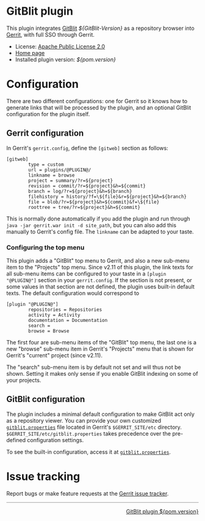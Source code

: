# GitBlit plugin

This plugin integrates [GitBlit](https://github.com/gitblit/gitblit) _${GitBlit-Version}_ as a repository browser into [Gerrit](https://code.google.com/p/gerrit/),
with full SSO through Gerrit.

* License: [Apache Public License 2.0](http://www.apache.org/licenses/LICENSE-2.0)
* [Home page](https://gerrit.googlesource.com/plugins/gitblit/+/refs/heads/master/README.md)
* Installed plugin version: _${pom.version}_

# Configuration

There are two different configurations: one for Gerrit so it knows how to generate links that will be processed by the plugin, and
an optional GitBlit configuration for the plugin itself.

## Gerrit configuration

In Gerrit's `gerrit.config`, define the `[gitweb]` section as follows:

	[gitweb]
	        type = custom
	        url = plugins/@PLUGIN@/
	        linkname = browse
	        project = summary/?r=${project}
	        revision = commit/?r=${project}&h=${commit}
	        branch = log/?r=${project}&h=${branch}
	        filehistory = history/?f=\${file}&r=${project}&h=${branch}
	        file = blob/?r=${project}&h=${commit}&f=\${file}
	        roottree = tree/?r=${project}&h=${commit}

This is normally done automatically if you add the plugin and run through `java -jar gerrit.war init -d site_path`, but you can also
add this manually to Gerrit's config file. The `linkname` can be adapted to your taste.

### Configuring the top menu

This plugin adds a "GitBlit" top menu to Gerrit, and also a new sub-menu item to the "Projects" top menu. Since v2.11 of this plugin, the link
texts for all sub-menu items can be configured to your taste in a `[plugin "@PLUGIN@"]` section in your `gerrit.config`. If the section is not present,
or some values in that section are not defined, the plugin uses built-in default texts. The default configuration would correspond to

	[plugin "@PLUGIN@"]
	        repositories = Repositories
	        activity = Activity
	        documentation = Documentation
	        search =
	        browse = Browse

The first four are sub-menu items of the "GitBlit" top menu, the last one is a new "browse" sub-menu item in Gerrit's "Projects" menu that is shown
for Gerrit's "current" project (since v2.11).

The "search" sub-menu item is by default not set and will thus not be shown. Setting it makes only sense if you enable GitBlit indexing on some of
your projects.

## GitBlit configuration

The plugin includes a minimal default configuration to make GitBlit act only as a repository viewer. You can provide your own
customized [`gitblit.properties`](http://gitblit.com/properties.html) file located in Gerrit's `$GERRIT_SITE/etc` directory.
`$GERRIT_SITE/etc/gitblit.properties` takes precedence over the pre-defined configuration settings.

To see the built-in configuration, access it at [`gitblit.properties`](@URL@plugins/@PLUGIN@/static/gitblit.properties).

# Issue tracking

Report bugs or make feature requests at the [Gerrit issue tracker](https://code.google.com/p/gerrit/issues/list).

<hr style="color: #C0C0C0; background-color: #C0C0C0; border-color: #C0C0C0; height: 2px;" />
<div style="float:right;">
<a href="https://gerrit-review.googlesource.com/#/admin/projects/plugins/gitblit,dashboards" target="_blank">GitBlit plugin ${pom.version}</a>
</div>